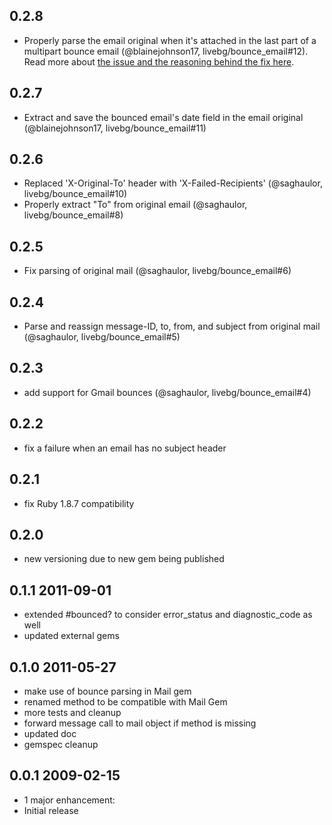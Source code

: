 ## 0.2.8

* Properly parse the email original when it's attached in the last part of a multipart bounce email (@blainejohnson17, livebg/bounce_email#12). Read more about [the issue and the reasoning behind the fix here](https://github.com/livebg/bounce_email/pull/12#issuecomment-312431646).

## 0.2.7

* Extract and save the bounced email's date field in the email original (@blainejohnson17, livebg/bounce_email#11)

## 0.2.6

* Replaced 'X-Original-To' header with 'X-Failed-Recipients' (@saghaulor, livebg/bounce_email#10)
* Properly extract "To" from original email (@saghaulor, livebg/bounce_email#8)

## 0.2.5

* Fix parsing of original mail (@saghaulor, livebg/bounce_email#6)

## 0.2.4

* Parse and reassign message-ID, to, from, and subject from original mail
  (@saghaulor, livebg/bounce_email#5)

## 0.2.3

* add support for Gmail bounces (@saghaulor, livebg/bounce_email#4)

## 0.2.2

* fix a failure when an email has no subject header

## 0.2.1

* fix Ruby 1.8.7 compatibility

## 0.2.0

* new versioning due to new gem being published

## 0.1.1 2011-09-01

* extended #bounced? to consider error_status and diagnostic_code as well
* updated external gems

## 0.1.0 2011-05-27

* make use of bounce parsing in Mail gem
* renamed method to be compatible with Mail Gem
* more tests and cleanup
* forward message call to mail object if method is missing
* updated doc
* gemspec cleanup

## 0.0.1 2009-02-15

* 1 major enhancement:
* Initial release
